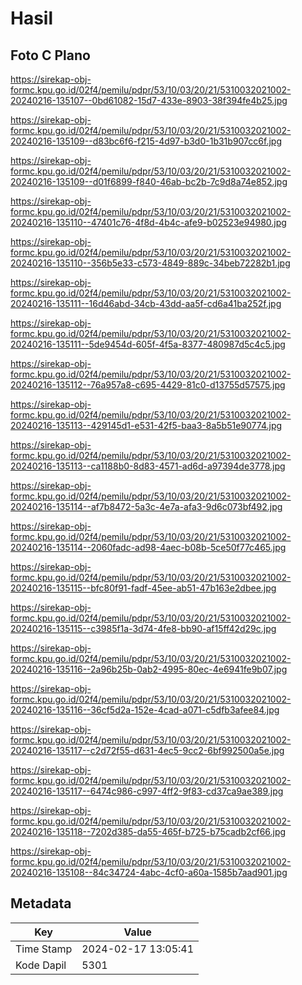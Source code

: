# Hasil

## Foto C Plano

https://sirekap-obj-formc.kpu.go.id/02f4/pemilu/pdpr/53/10/03/20/21/5310032021002-20240216-135107--0bd61082-15d7-433e-8903-38f394fe4b25.jpg

https://sirekap-obj-formc.kpu.go.id/02f4/pemilu/pdpr/53/10/03/20/21/5310032021002-20240216-135109--d83bc6f6-f215-4d97-b3d0-1b31b907cc6f.jpg

https://sirekap-obj-formc.kpu.go.id/02f4/pemilu/pdpr/53/10/03/20/21/5310032021002-20240216-135109--d01f6899-f840-46ab-bc2b-7c9d8a74e852.jpg

https://sirekap-obj-formc.kpu.go.id/02f4/pemilu/pdpr/53/10/03/20/21/5310032021002-20240216-135110--47401c76-4f8d-4b4c-afe9-b02523e94980.jpg

https://sirekap-obj-formc.kpu.go.id/02f4/pemilu/pdpr/53/10/03/20/21/5310032021002-20240216-135110--356b5e33-c573-4849-889c-34beb72282b1.jpg

https://sirekap-obj-formc.kpu.go.id/02f4/pemilu/pdpr/53/10/03/20/21/5310032021002-20240216-135111--16d46abd-34cb-43dd-aa5f-cd6a41ba252f.jpg

https://sirekap-obj-formc.kpu.go.id/02f4/pemilu/pdpr/53/10/03/20/21/5310032021002-20240216-135111--5de9454d-605f-4f5a-8377-480987d5c4c5.jpg

https://sirekap-obj-formc.kpu.go.id/02f4/pemilu/pdpr/53/10/03/20/21/5310032021002-20240216-135112--76a957a8-c695-4429-81c0-d13755d57575.jpg

https://sirekap-obj-formc.kpu.go.id/02f4/pemilu/pdpr/53/10/03/20/21/5310032021002-20240216-135113--429145d1-e531-42f5-baa3-8a5b51e90774.jpg

https://sirekap-obj-formc.kpu.go.id/02f4/pemilu/pdpr/53/10/03/20/21/5310032021002-20240216-135113--ca1188b0-8d83-4571-ad6d-a97394de3778.jpg

https://sirekap-obj-formc.kpu.go.id/02f4/pemilu/pdpr/53/10/03/20/21/5310032021002-20240216-135114--af7b8472-5a3c-4e7a-afa3-9d6c073bf492.jpg

https://sirekap-obj-formc.kpu.go.id/02f4/pemilu/pdpr/53/10/03/20/21/5310032021002-20240216-135114--2060fadc-ad98-4aec-b08b-5ce50f77c465.jpg

https://sirekap-obj-formc.kpu.go.id/02f4/pemilu/pdpr/53/10/03/20/21/5310032021002-20240216-135115--bfc80f91-fadf-45ee-ab51-47b163e2dbee.jpg

https://sirekap-obj-formc.kpu.go.id/02f4/pemilu/pdpr/53/10/03/20/21/5310032021002-20240216-135115--c3985f1a-3d74-4fe8-bb90-af15ff42d29c.jpg

https://sirekap-obj-formc.kpu.go.id/02f4/pemilu/pdpr/53/10/03/20/21/5310032021002-20240216-135116--2a96b25b-0ab2-4995-80ec-4e6941fe9b07.jpg

https://sirekap-obj-formc.kpu.go.id/02f4/pemilu/pdpr/53/10/03/20/21/5310032021002-20240216-135116--36cf5d2a-152e-4cad-a071-c5dfb3afee84.jpg

https://sirekap-obj-formc.kpu.go.id/02f4/pemilu/pdpr/53/10/03/20/21/5310032021002-20240216-135117--c2d72f55-d631-4ec5-9cc2-6bf992500a5e.jpg

https://sirekap-obj-formc.kpu.go.id/02f4/pemilu/pdpr/53/10/03/20/21/5310032021002-20240216-135117--6474c986-c997-4ff2-9f83-cd37ca9ae389.jpg

https://sirekap-obj-formc.kpu.go.id/02f4/pemilu/pdpr/53/10/03/20/21/5310032021002-20240216-135118--7202d385-da55-465f-b725-b75cadb2cf66.jpg

https://sirekap-obj-formc.kpu.go.id/02f4/pemilu/pdpr/53/10/03/20/21/5310032021002-20240216-135108--84c34724-4abc-4cf0-a60a-1585b7aad901.jpg


## Metadata

| Key        | Value               |
| ---------- | ------------------- |
| Time Stamp | 2024-02-17 13:05:41 |
| Kode Dapil | 5301                |



